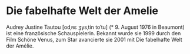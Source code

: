 # Die fabelhafte Welt der Amelie

Audrey Justine Tautou [odˌʀɛ ʒysˌtin toˈtu] (* 9. August 1976 in Beaumont) ist eine französische Schauspielerin. Bekannt wurde sie 1999 durch den Film Schöne Venus, zum Star avancierte sie 2001 mit Die fabelhafte Welt der Amélie.